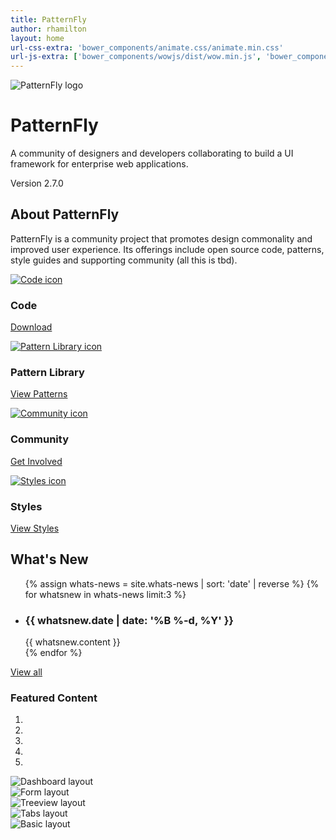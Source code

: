 ```yaml
---
title: PatternFly
author: rhamilton
layout: home
url-css-extra: 'bower_components/animate.css/animate.min.css'
url-js-extra: ['bower_components/wowjs/dist/wow.min.js', 'bower_components/jquery.scrollTo/jquery.scrollTo.min.js']
---
```

<div class="jumbotron">
  <div class="container-fluid">
    <div class="splash">
      <div class="content">
        <img src="{{ site.baseurl}}assets/img/patternfly-orb.svg" alt="PatternFly logo" class="wow fadeInDown" />
        <h1 class="wow fadeIn" data-wow-delay="750ms">
          PatternFly
        </h1>
        <p class="description wow fadeIn" data-wow-delay="1250ms">
          A community of designers and developers collaborating to build a UI framework for enterprise web applications.
        </p>
        <p class="version wow fadeIn" data-wow-delay="1500ms">
          Version 2.7.0
        </p>
      </div>
    </div>
  </div>
  <div class="arrow wow fadeIn" data-wow-delay="2000ms">
    <i class="fa fa-angle-down"></i>
  </div>
</div>
<div class="about">
  <div class="container-fluid">
    <h2>
      About PatternFly
    </h2>
    <p>PatternFly is a community project that promotes design commonality and improved user experience. Its offerings include open source code, patterns, style guides and supporting community (all this is tbd).</p>
    <div class="row">
      <div class="col-xs-6 col-sm-3 col-md-3">
        <a href="{{ site.baseurl}}download/">
          <img src="{{ site.baseurl}}assets/img/icon-code.svg" alt="Code icon" />
        </a>
        <h3>Code</h3>
        <p>
          <a href="{{ site.baseurl}}download/">Download</a>
        </p>
      </div>
      <div class="col-xs-6 col-sm-3 col-md-3">
        <a href="{{ site.baseurl}}pattern-library/">
          <img src="{{ site.baseurl}}assets/img/icon-library.svg" alt="Pattern Library icon" />
        </a>
        <h3>Pattern Library</h3>
        <p>
          <a href="{{ site.baseurl}}pattern-library/">View Patterns</a>
        </p>
      </div>
      <div class="col-xs-6 col-sm-3 col-md-3">
        <a href="{{ site.baseurl}}community/">
          <img src="{{ site.baseurl}}assets/img/icon-community.svg" alt="Community icon" />
        </a>
        <h3>Community</h3>
        <p>
          <a href="{{ site.baseurl}}community/">Get Involved</a>
        </p>
      </div>
      <div class="col-xs-6 col-sm-3 col-md-3">
        <a href="{{ site.baseurl}}styles/">
          <img src="{{ site.baseurl}}assets/img/icon-styles.svg" alt="Styles icon" />
        </a>
        <h3>Styles</h3>
        <p>
          <a href="{{ site.baseurl}}styles/">View Styles</a>
        </p>
      </div>
    </div>
  </div>
</div>
<div class="whats-new">
  <div class="container-fluid">
    <div class="row">
      <div class="col-md-6">
        <h2>
          What's New
        </h2>
        <ul class="updates">
        {% assign whats-news = site.whats-news | sort: 'date' | reverse %}
        {% for whatsnew in whats-news limit:3 %}
          <li>
            <h3>{{ whatsnew.date | date: '%B %-d, %Y' }}</h3>
            {{ whatsnew.content }}
          </li>
        {% endfor %}
        </ul>
        <p><a href="{{ site.baseurl}}whats-new/">View all</a></p>
      </div>
      <div class="col-md-6">
        <h3>Featured Content</h3>
        <div id="carousel-layouts" class="carousel slide" data-ride="carousel">
          <ol class="carousel-indicators">
            <li data-target="#carousel-layouts" data-slide-to="0" class="active"></li>
            <li data-target="#carousel-layouts" data-slide-to="1"></li>
            <li data-target="#carousel-layouts" data-slide-to="2"></li>
            <li data-target="#carousel-layouts" data-slide-to="3"></li>
            <li data-target="#carousel-layouts" data-slide-to="4"></li>
          </ol>
          <div class="carousel-inner" role="listbox">
            <div class="item active">
              <img alt="Dashboard layout" src="{{ site.baseurl}}wp-content/uploads/2014/11/layouts-dashboard.png" />
            </div>
            <div class="item">
              <img alt="Form layout" src="{{ site.baseurl}}wp-content/uploads/2014/11/layouts-form.png" />
            </div>
            <div class="item">
              <img alt="Treeview layout" src="{{ site.baseurl}}wp-content/uploads/2014/11/layouts-treeview.png" />
            </div>
            <div class="item">
              <img alt="Tabs layout" src="{{ site.baseurl}}wp-content/uploads/2014/11/layouts-tab.png" />
            </div>
            <div class="item">
              <img alt="Basic layout" src="{{ site.baseurl}}wp-content/uploads/2014/11/layouts-basic.png" />
            </div>
          </div>
        </div>
      </div>
    </div>
  </div>
</div>
